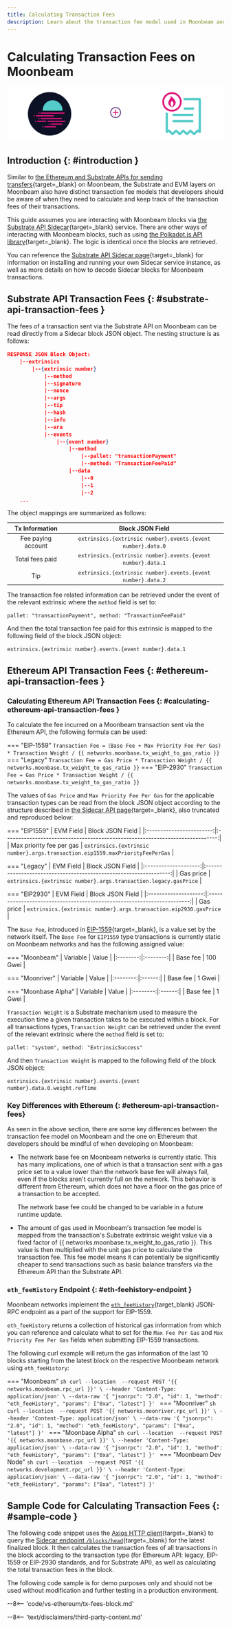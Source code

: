 ```yaml
---
title: Calculating Transaction Fees
description: Learn about the transaction fee model used in Moonbeam and the differences compared to Ethereum that developers should be aware of. 
---
```


# Calculating Transaction Fees on Moonbeam

![Transaction Fees Banner](/images/builders/get-started/eth-compare/tx-fees-banner.png)

## Introduction {: #introduction }

Similar to [the Ethereum and Substrate APIs for sending transfers](/builders/get-started/eth-compare/transfers-api/){target=_blank} on Moonbeam, the Substrate and EVM layers on Moonbeam also have distinct transaction fee models that developers should be aware of when they need to calculate and keep track of the transaction fees of their transactions. 

This guide assumes you are interacting with Moonbeam blocks via [the Substrate API Sidecar](/builders/build/substrate-api/sidecar/){target=_blank} service. There are other ways of interacting with Moonbeam blocks, such as using [the Polkadot.js API library](/builders/build/substrate-api/polkadot-js-api/){target=_blank}. The logic is identical once the blocks are retrieved. 

You can reference the [Substrate API Sidecar page](/builders/build/substrate-api/sidecar/){target=_blank} for information on installing and running your own Sidecar service instance, as well as more details on how to decode Sidecar blocks for Moonbeam transactions. 

## Substrate API Transaction Fees {: #substrate-api-transaction-fees }

The fees of a transaction sent via the Substrate API on Moonbeam can be read directly from a Sidecar block JSON object. The nesting structure is as follows:

```JSON
RESPONSE JSON Block Object:
    |--extrinsics
        |--{extrinsic number}
            |--method
            |--signature
            |--nonce
            |--args
            |--tip           
            |--hash
            |--info
            |--era
            |--events
                |--{event number}
                    |--method
                        |--pallet: "transactionPayment"
                        |--method: "TransactionFeePaid"
                    |--data
                        |--0
                        |--1
                        |--2
    ...

```

The object mappings are summarized as follows:

|     Tx Information      |                           Block JSON Field                            |
|:-----------------------:|:---------------------------------------------------------------------:|
| Fee paying account | `extrinsics.{extrinsic number}.events.{event number}.data.0`  |
|  Total fees paid  | `extrinsics.{extrinsic number}.events.{event number}.data.1` |
|     Tip      | `extrinsics.{extrinsic number}.events.{event number}.data.2` |

The transaction fee related information can be retrieved under the event of the relevant extrinsic where the `method` field is set to: 

```
pallet: "transactionPayment", method: "TransactionFeePaid" 
```

And then the total transaction fee paid for this extrinsic is mapped to the following field of the block JSON object:

```
extrinsics.{extrinsic number}.events.{event number}.data.1
```

## Ethereum API Transaction Fees {: #ethereum-api-transaction-fees }

### Calculating Ethereum API Transaction Fees {: #calculating-ethereum-api-transaction-fees }

To calculate the fee incurred on a Moonbeam transaction sent via the Ethereum API, the following formula can be used:

=== "EIP-1559"
    ```
    Transaction Fee =（Base Fee + Max Priority Fee Per Gas) * Transaction Weight / {{ networks.moonbase.tx_weight_to_gas_ratio }}
    ```
=== "Legacy"
    ```
    Transaction Fee = Gas Price * Transaction Weight / {{ networks.moonbase.tx_weight_to_gas_ratio }}
    ```
=== "EIP-2930"
    ```
    Transaction Fee = Gas Price * Transaction Weight / {{ networks.moonbase.tx_weight_to_gas_ratio }}
    ```

The values of `Gas Price` and `Max Priority Fee Per Gas` for the applicable transaction types can be read from the block JSON object according to the structure described in [the Sidecar API page](/builders/build/substrate-api/sidecar/#evm-fields-mapping-in-block-json-object){target=_blank}, also truncated and reproduced below: 

=== "EIP1559"
    |        EVM Field         |                               Block JSON Field                                |
    |:------------------------:|:-----------------------------------------------------------------------------:|
    | Max priority fee per gas | `extrinsics.{extrinsic number}.args.transaction.eip1559.maxPriorityFeePerGas` |

=== "Legacy"
    |      EVM Field       |                         Block JSON Field                          |
    |:--------------------:|:-----------------------------------------------------------------:|
    |      Gas price       | `extrinsics.{extrinsic number}.args.transaction.legacy.gasPrice`  |

=== "EIP2930"
    |      EVM Field       |                            Block JSON Field                             |
    |:--------------------:|:-----------------------------------------------------------------------:|
    |      Gas price       |    `extrinsics.{extrinsic number}.args.transaction.eip2930.gasPrice`    |

The `Base Fee`, introduced in [EIP-1559](https://eips.ethereum.org/EIPS/eip-1559){target=_blank}, is a value set by the network itself. The `Base Fee` for `EIP1559` type transactions is currently static on Moonbeam networks and has the following assigned value:

=== "Moonbeam"
    | Variable |  Value   |
    |:--------:|:--------:|
    | Base fee | 100 Gwei |

=== "Moonriver"
    | Variable | Value  |
    |:--------:|:------:|
    | Base fee | 1 Gwei |

=== "Moonbase Alpha"
    | Variable | Value  |
    |:--------:|:------:|
    | Base fee | 1 Gwei |

`Transaction Weight` is a Substrate mechanism used to measure the execution time a given transaction takes to be executed within a block. For all transactions types, `Transaction Weight` can be retrieved under the event of the relevant extrinsic where the `method` field is set to: 
```
pallet: "system", method: "ExtrinsicSuccess" 
```

And then `Transaction Weight` is mapped to the following field of the block JSON object:
```
extrinsics.{extrinsic number}.events.{event number}.data.0.weight.refTime
```

### Key Differences with Ethereum {: #ethereum-api-transaction-fees} 

As seen in the above section, there are some key differences between the transaction fee model on Moonbeam and the one on Ethereum that developers should be mindful of when developing on Moonbeam:

  - The network base fee on Moonbeam networks is currently static. This has many implications, one of which is that a transaction sent with a gas price set to a value lower than the network base fee will always fail, even if the blocks aren't currently full on the network. This behavior is different from Ethereum, which does not have a floor on the gas price of a transaction to be accepted. 
    
    The network base fee could be changed to be variable in a future runtime update. 

  - The amount of gas used in Moonbeam's transaction fee model is mapped from the transaction's Substrate extrinsic weight value via a fixed factor of {{ networks.moonbase.tx_weight_to_gas_ratio }}. This value is then multiplied with the unit gas price to calculate the transaction fee. This fee model means it can potentially be significantly cheaper to send transactions such as basic balance transfers via the Ethereum API than the Substrate API. 

### `eth_feeHistory` Endpoint {: #eth-feehistory-endpoint }

Moonbeam networks implement the [`eth_feeHistory`](https://docs.alchemy.com/reference/eth-feehistory){target_blank} JSON-RPC endpoint as a part of the support for EIP-1559. 

`eth_feeHistory` returns a collection of historical gas information from which you can reference and calculate what to set for the `Max Fee Per Gas` and `Max Priority Fee Per Gas` fields when submitting EIP-1559 transactions. 

The following curl example will return the gas information of the last 10 blocks starting from the latest block on the respective Moonbeam network using `eth_feeHistory`:

=== "Moonbeam"
    ```sh
    curl --location 
         --request POST '{{ networks.moonbeam.rpc_url }}' \
         --header 'Content-Type: application/json' \
         --data-raw '{
            "jsonrpc": "2.0",
            "id": 1,
            "method": "eth_feeHistory",
            "params": ["0xa", "latest"]
         }'
    ```
=== "Moonriver"
    ```sh
    curl --location 
         --request POST '{{ networks.moonriver.rpc_url }}' \
         --header 'Content-Type: application/json' \
         --data-raw '{
            "jsonrpc": "2.0",
            "id": 1,
            "method": "eth_feeHistory",
            "params": ["0xa", "latest"]
         }'
    ```
=== "Moonbase Alpha"
    ```sh
    curl --location 
         --request POST '{{ networks.moonbase.rpc_url }}' \
         --header 'Content-Type: application/json' \
         --data-raw '{
            "jsonrpc": "2.0",
            "id": 1,
            "method": "eth_feeHistory",
            "params": ["0xa", "latest"]
         }'
    ```
=== "Moonbeam Dev Node"
    ```sh
    curl --location 
         --request POST '{{ networks.development.rpc_url }}' \
         --header 'Content-Type: application/json' \
         --data-raw '{
            "jsonrpc": "2.0",
            "id": 1,
            "method": "eth_feeHistory",
            "params": ["0xa", "latest"]
         }'
    ```

## Sample Code for Calculating Transaction Fees {: #sample-code }

The following code snippet uses the [Axios HTTP client](https://axios-http.com/){target=_blank} to query the [Sidecar endpoint `/blocks/head`](https://paritytech.github.io/substrate-api-sidecar/dist/){target=_blank} for the latest finalized block. It then calculates the transaction fees of all transactions in the block according to the transaction type (for Ethereum API: legacy, EIP-1559 or EIP-2930 standards, and for Substrate API), as well as calculating the total transaction fees in the block. 

The following code sample is for demo purposes only and should not be used without modification and further testing in a production environment. 

--8<-- 'code/vs-ethereum/tx-fees-block.md'

--8<-- 'text/disclaimers/third-party-content.md'

